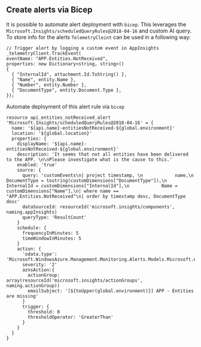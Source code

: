 ## Create alerts via Bicep

It is possible to automate alert deployment with `bicep`. This leverages the `Microsoft.Insights/scheduledQueryRules@2018-04-16` and custom AI query.
To store info for the alerts `TelemetryCleint` can be used in a following way:

``` CSharp
// Trigger alert by logging a custom event in AppInsights
_telemetryClient.TrackEvent(
eventName: "APP.Entities.NotReceived",
properties: new Dictionary<string, string>()
{
  { "InternalId", attachment.Id.ToString() },
  { "Name", entity.Name },
  { "Number", entity.Number },
  { "DocumentType", entity.Document.Type },
});
```

Automate deployment of this alert rule via `bicep`

``` bicep
resource api_entities_notReceived_alert 'Microsoft.Insights/scheduledQueryRules@2018-04-16' = {
  name: '${api.name}-entitiesNotReceived-${global.environment}'
  location: '${global.location}'
  properties: {
    displayName: '${api.name}-entitiesNotReceived-${global.environment}'
    description: 'It seems that not all entities have been delivered to the APP. \n\nPlease investigate what is the cause to this.'
    enabled: 'true'
    source: {
      query: 'customEvents\n| project timestamp, \n            name,\n            DocumentType = tostring(customDimensions["DocumentType"]),\n            InternalId = customDimensions["InternalId"],\n            Name = customDimensions["Name"],\n| where name == "APP.Entities.NotReceived"\n| order by timestamp desc, DocumentType desc'
      dataSourceId: resourceId('microsoft.insights/components', naming.appInsights)
      queryType: 'ResultCount'
    }
    schedule: {
      frequencyInMinutes: 5
      timeWindowInMinutes: 5
    }
    action: {
      'odata.type': 'Microsoft.WindowsAzure.Management.Monitoring.Alerts.Models.Microsoft.AppInsights.Nexus.DataContracts.Resources.ScheduledQueryRules.AlertingAction'
      severity: '2'
      aznsAction:{
        actionGroup: array(resourceId('microsoft.insights/actionGroups', naming.actionGroup))
        emailSubject: '[${toUpper(global.environment)}] APP - Entities are missing'
      }
      trigger: {
        threshold: 0
        thresholdOperator: 'GreaterThan'
      }
    }
  }
}
```
